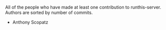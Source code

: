 All of the people who have made at least one contribution to runthis-server.
Authors are sorted by number of commits.

* Anthony Scopatz
